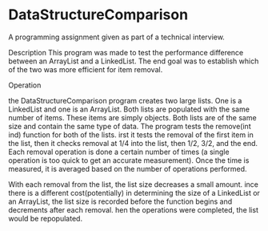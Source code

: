 DataStructureComparison
=======================

A programming assignment given as part of a technical interview.

   Description
This program was made to test the performance difference between an ArrayList and a LinkedList.
The end goal was to establish which of the two was more efficient for item removal.

   Operation

the DataStructureComparison program creates two large lists. One is a LinkedList and one is an ArrayList.
Both lists are populated with the same number of items. These items are simply objects. Both lists are of the
same size and contain the same type of data.
The program tests the remove(int ind) function for both of the lists.
irst it tests the removal of the first item in the list, then it checks removal at 1/4 into the list,
then 1/2, 3/2, and the end. Each removal operation is done a certain number of times 
(a single operation is too quick to get an accurate measurement). Once the time is measured, 
it is averaged based on the number of operations performed.

With each removal from the list, the list size decreases a small amount.
ince there is a different cost(potentially) in determining the size of a LinkedList or an ArrayList,
the list size is recorded before the function begins and decrements after each removal.
hen the operations were completed, the list would be repopulated.
